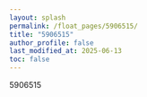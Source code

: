 ```yaml
---
layout: splash
permalink: /float_pages/5906515/
title: "5906515"
author_profile: false
last_modified_at: 2025-06-13
toc: false
---
```

 
5906515

